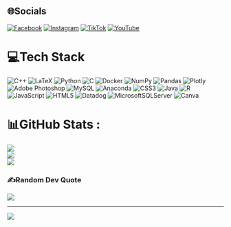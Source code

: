 
## 🌐Socials
[![Facebook](https://img.shields.io/badge/Facebook-%231877F2.svg?logo=Facebook&logoColor=white)](https://facebook.com/https://www.facebook.com/profile.php?id=100042139878268) [![Instagram](https://img.shields.io/badge/Instagram-%23E4405F.svg?logo=Instagram&logoColor=white)](https://instagram.com/https://www.instagram.com/huyv015) [![TikTok](https://img.shields.io/badge/TikTok-%23000000.svg?logo=TikTok&logoColor=white)](https://tiktok.com/@Huyv80313) [![YouTube](https://img.shields.io/badge/YouTube-%23FF0000.svg?logo=YouTube&logoColor=white)](https://www.youtube.com/channel/UCY99AsT_JlPUFGfI6Q_0oRw)

# 💻Tech Stack
![C++](https://img.shields.io/badge/c++-%2300599C.svg?style=plastic&logo=c%2B%2B&logoColor=white) ![LaTeX](https://img.shields.io/badge/latex-%23008080.svg?style=plastic&logo=latex&logoColor=white) ![Python](https://img.shields.io/badge/python-3670A0?style=plastic&logo=python&logoColor=ffdd54) ![C](https://img.shields.io/badge/c-%2300599C.svg?style=plastic&logo=c&logoColor=white) ![Docker](https://img.shields.io/badge/docker-%230db7ed.svg?style=plastic&logo=docker&logoColor=white) ![NumPy](https://img.shields.io/badge/numpy-%23013243.svg?style=plastic&logo=numpy&logoColor=white) ![Pandas](https://img.shields.io/badge/pandas-%23150458.svg?style=plastic&logo=pandas&logoColor=white) ![Plotly](https://img.shields.io/badge/Plotly-%233F4F75.svg?style=plastic&logo=plotly&logoColor=white) ![Adobe Photoshop](https://img.shields.io/badge/adobephotoshop-%2331A8FF.svg?style=plastic&logo=adobephotoshop&logoColor=white) ![MySQL](https://img.shields.io/badge/mysql-%2300f.svg?style=plastic&logo=mysql&logoColor=white) ![Anaconda](https://img.shields.io/badge/Anaconda-%2344A833.svg?style=plastic&logo=anaconda&logoColor=white) ![CSS3](https://img.shields.io/badge/css3-%231572B6.svg?style=plastic&logo=css3&logoColor=white) ![Java](https://img.shields.io/badge/java-%23ED8B00.svg?style=plastic&logo=java&logoColor=white) ![R](https://img.shields.io/badge/r-%23276DC3.svg?style=plastic&logo=r&logoColor=white) ![JavaScript](https://img.shields.io/badge/javascript-%23323330.svg?style=plastic&logo=javascript&logoColor=%23F7DF1E) ![HTML5](https://img.shields.io/badge/html5-%23E34F26.svg?style=plastic&logo=html5&logoColor=white) ![Datadog](https://img.shields.io/badge/datadog-%23632CA6.svg?style=plastic&logo=datadog&logoColor=white) ![MicrosoftSQLServer](https://img.shields.io/badge/Microsoft%20SQL%20Sever-CC2927?style=plastic&logo=microsoft%20sql%20server&logoColor=white) ![Canva](https://img.shields.io/badge/Canva-%2300C4CC.svg?style=plastic&logo=Canva&logoColor=white)
# 📊GitHub Stats :
![](https://github-readme-stats.vercel.app/api?username=huyvu15&theme=blue-green&hide_border=false&include_all_commits=false&count_private=false)<br/>
![](https://github-readme-streak-stats.herokuapp.com/?user=huyvu15&theme=blue-green&hide_border=false)<br/>
![](https://github-readme-stats.vercel.app/api/top-langs/?username=huyvu15&theme=blue-green&hide_border=false&include_all_commits=false&count_private=false&layout=compact)


### ✍️Random Dev Quote
![](https://quotes-github-readme.vercel.app/api?type=horizontal&theme=radical)

>

---
[![](https://visitcount.itsvg.in/api?id=huyvu15&icon=0&color=0)](https://visitcount.itsvg.in)
